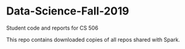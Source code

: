 # Data-Science-Fall-2019
Student code and reports for CS 506

This repo contains downloaded copies of all repos shared with Spark.

